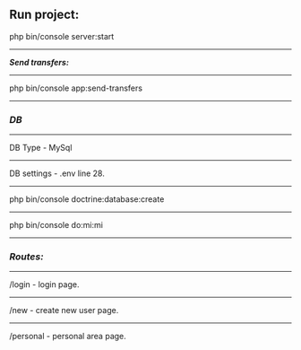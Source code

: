 **Run project:**
---
php bin/console server:start
***

***Send transfers:***
***
php bin/console app:send-transfers
***

### ***DB***
***
DB Type - MySql
***
DB settings - .env line 28.
***
php bin/console doctrine:database:create
***
php bin/console do:mi:mi
***

### ***Routes:***
***
/login - login page.
***
/new - create new user page.
***
/personal - personal area page.